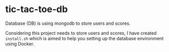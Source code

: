 # tic-tac-toe-db

Database (DB) is using mongodb to store users and scores.

Considering this project needs to store users and scores, I have created `install.sh` which is aimed to help you setting up the database environment using Docker.